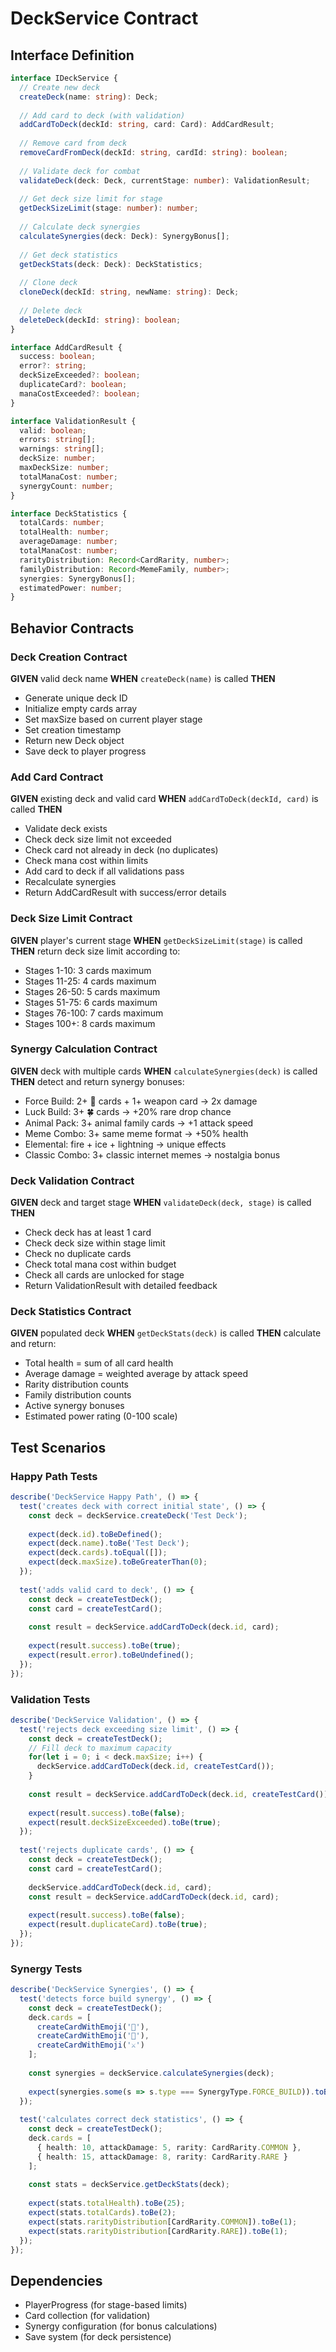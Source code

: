 # DeckService Contract

## Interface Definition

```typescript
interface IDeckService {
  // Create new deck
  createDeck(name: string): Deck;
  
  // Add card to deck (with validation)
  addCardToDeck(deckId: string, card: Card): AddCardResult;
  
  // Remove card from deck
  removeCardFromDeck(deckId: string, cardId: string): boolean;
  
  // Validate deck for combat
  validateDeck(deck: Deck, currentStage: number): ValidationResult;
  
  // Get deck size limit for stage
  getDeckSizeLimit(stage: number): number;
  
  // Calculate deck synergies
  calculateSynergies(deck: Deck): SynergyBonus[];
  
  // Get deck statistics
  getDeckStats(deck: Deck): DeckStatistics;
  
  // Clone deck
  cloneDeck(deckId: string, newName: string): Deck;
  
  // Delete deck
  deleteDeck(deckId: string): boolean;
}

interface AddCardResult {
  success: boolean;
  error?: string;
  deckSizeExceeded?: boolean;
  duplicateCard?: boolean;
  manaCostExceeded?: boolean;
}

interface ValidationResult {
  valid: boolean;
  errors: string[];
  warnings: string[];
  deckSize: number;
  maxDeckSize: number;
  totalManaCost: number;
  synergyCount: number;
}

interface DeckStatistics {
  totalCards: number;
  totalHealth: number;
  averageDamage: number;
  totalManaCost: number;
  rarityDistribution: Record<CardRarity, number>;
  familyDistribution: Record<MemeFamily, number>;
  synergies: SynergyBonus[];
  estimatedPower: number;
}
```

## Behavior Contracts

### Deck Creation Contract
**GIVEN** valid deck name
**WHEN** `createDeck(name)` is called
**THEN**
- Generate unique deck ID
- Initialize empty cards array
- Set maxSize based on current player stage
- Set creation timestamp
- Return new Deck object
- Save deck to player progress

### Add Card Contract
**GIVEN** existing deck and valid card
**WHEN** `addCardToDeck(deckId, card)` is called
**THEN**
- Validate deck exists
- Check deck size limit not exceeded
- Check card not already in deck (no duplicates)
- Check mana cost within limits
- Add card to deck if all validations pass
- Recalculate synergies
- Return AddCardResult with success/error details

### Deck Size Limit Contract
**GIVEN** player's current stage
**WHEN** `getDeckSizeLimit(stage)` is called
**THEN** return deck size limit according to:
- Stages 1-10: 3 cards maximum
- Stages 11-25: 4 cards maximum
- Stages 26-50: 5 cards maximum
- Stages 51-75: 6 cards maximum
- Stages 76-100: 7 cards maximum
- Stages 100+: 8 cards maximum

### Synergy Calculation Contract
**GIVEN** deck with multiple cards
**WHEN** `calculateSynergies(deck)` is called
**THEN** detect and return synergy bonuses:
- Force Build: 2+ 💪 cards + 1+ weapon card → 2x damage
- Luck Build: 3+ 🍀 cards → +20% rare drop chance
- Animal Pack: 3+ animal family cards → +1 attack speed
- Meme Combo: 3+ same meme format → +50% health
- Elemental: fire + ice + lightning → unique effects
- Classic Combo: 3+ classic internet memes → nostalgia bonus

### Deck Validation Contract
**GIVEN** deck and target stage
**WHEN** `validateDeck(deck, stage)` is called
**THEN**
- Check deck has at least 1 card
- Check deck size within stage limit
- Check no duplicate cards
- Check total mana cost within budget
- Check all cards are unlocked for stage
- Return ValidationResult with detailed feedback

### Deck Statistics Contract
**GIVEN** populated deck
**WHEN** `getDeckStats(deck)` is called
**THEN** calculate and return:
- Total health = sum of all card health
- Average damage = weighted average by attack speed
- Rarity distribution counts
- Family distribution counts
- Active synergy bonuses
- Estimated power rating (0-100 scale)

## Test Scenarios

### Happy Path Tests
```typescript
describe('DeckService Happy Path', () => {
  test('creates deck with correct initial state', () => {
    const deck = deckService.createDeck('Test Deck');
    
    expect(deck.id).toBeDefined();
    expect(deck.name).toBe('Test Deck');
    expect(deck.cards).toEqual([]);
    expect(deck.maxSize).toBeGreaterThan(0);
  });
  
  test('adds valid card to deck', () => {
    const deck = createTestDeck();
    const card = createTestCard();
    
    const result = deckService.addCardToDeck(deck.id, card);
    
    expect(result.success).toBe(true);
    expect(result.error).toBeUndefined();
  });
});
```

### Validation Tests
```typescript
describe('DeckService Validation', () => {
  test('rejects deck exceeding size limit', () => {
    const deck = createTestDeck();
    // Fill deck to maximum capacity
    for(let i = 0; i < deck.maxSize; i++) {
      deckService.addCardToDeck(deck.id, createTestCard());
    }
    
    const result = deckService.addCardToDeck(deck.id, createTestCard());
    
    expect(result.success).toBe(false);
    expect(result.deckSizeExceeded).toBe(true);
  });
  
  test('rejects duplicate cards', () => {
    const deck = createTestDeck();
    const card = createTestCard();
    
    deckService.addCardToDeck(deck.id, card);
    const result = deckService.addCardToDeck(deck.id, card);
    
    expect(result.success).toBe(false);
    expect(result.duplicateCard).toBe(true);
  });
});
```

### Synergy Tests
```typescript
describe('DeckService Synergies', () => {
  test('detects force build synergy', () => {
    const deck = createTestDeck();
    deck.cards = [
      createCardWithEmoji('💪'),
      createCardWithEmoji('💪'), 
      createCardWithEmoji('⚔️')
    ];
    
    const synergies = deckService.calculateSynergies(deck);
    
    expect(synergies.some(s => s.type === SynergyType.FORCE_BUILD)).toBe(true);
  });
  
  test('calculates correct deck statistics', () => {
    const deck = createTestDeck();
    deck.cards = [
      { health: 10, attackDamage: 5, rarity: CardRarity.COMMON },
      { health: 15, attackDamage: 8, rarity: CardRarity.RARE }
    ];
    
    const stats = deckService.getDeckStats(deck);
    
    expect(stats.totalHealth).toBe(25);
    expect(stats.totalCards).toBe(2);
    expect(stats.rarityDistribution[CardRarity.COMMON]).toBe(1);
    expect(stats.rarityDistribution[CardRarity.RARE]).toBe(1);
  });
});
```

## Dependencies
- PlayerProgress (for stage-based limits)
- Card collection (for validation)
- Synergy configuration (for bonus calculations)
- Save system (for deck persistence)